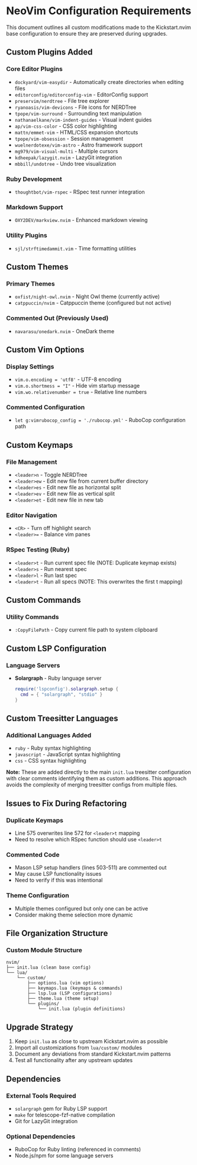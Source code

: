 # NeoVim Configuration Requirements

This document outlines all custom modifications made to the Kickstart.nvim base configuration to ensure they are preserved during upgrades.

## Custom Plugins Added

### Core Editor Plugins
- `dockyard/vim-easydir` - Automatically create directories when editing files
- `editorconfig/editorconfig-vim` - EditorConfig support
- `preservim/nerdtree` - File tree explorer
- `ryanoasis/vim-devicons` - File icons for NERDTree
- `tpope/vim-surround` - Surrounding text manipulation
- `nathanaelkane/vim-indent-guides` - Visual indent guides
- `ap/vim-css-color` - CSS color highlighting
- `mattn/emmet-vim` - HTML/CSS expansion shortcuts
- `tpope/vim-obsession` - Session management
- `wuelnerdotexe/vim-astro` - Astro framework support
- `mg979/vim-visual-multi` - Multiple cursors
- `kdheepak/lazygit.nvim` - LazyGit integration
- `mbbill/undotree` - Undo tree visualization

### Ruby Development
- `thoughtbot/vim-rspec` - RSpec test runner integration

### Markdown Support
- `OXY2DEV/markview.nvim` - Enhanced markdown viewing

### Utility Plugins
- `sjl/strftimedammit.vim` - Time formatting utilities

## Custom Themes

### Primary Themes
- `oxfist/night-owl.nvim` - Night Owl theme (currently active)
- `catppuccin/nvim` - Catppuccin theme (configured but not active)

### Commented Out (Previously Used)
- `navarasu/onedark.nvim` - OneDark theme

## Custom Vim Options

### Display Settings
- `vim.o.encoding = 'utf8'` - UTF-8 encoding
- `vim.o.shortmess = "I"` - Hide vim startup message
- `vim.wo.relativenumber = true` - Relative line numbers

### Commented Configuration
- `let g:vimrubocop_config = './rubocop.yml'` - RuboCop configuration path

## Custom Keymaps

### File Management
- `<leader>n` - Toggle NERDTree
- `<leader>ew` - Edit new file from current buffer directory
- `<leader>es` - Edit new file as horizontal split
- `<leader>ev` - Edit new file as vertical split  
- `<leader>et` - Edit new file in new tab

### Editor Navigation
- `<CR>` - Turn off highlight search
- `<leader>=` - Balance vim panes

### RSpec Testing (Ruby)
- `<leader>t` - Run current spec file (NOTE: Duplicate keymap exists)
- `<leader>s` - Run nearest spec
- `<leader>l` - Run last spec
- `<leader>t` - Run all specs (NOTE: This overwrites the first <leader>t mapping)

## Custom Commands

### Utility Commands
- `:CopyFilePath` - Copy current file path to system clipboard

## Custom LSP Configuration

### Language Servers
- **Solargraph** - Ruby language server
  ```lua
  require('lspconfig').solargraph.setup {
    cmd = { "solargraph", "stdio" }
  }
  ```

## Custom Treesitter Languages

### Additional Languages Added
- `ruby` - Ruby syntax highlighting
- `javascript` - JavaScript syntax highlighting  
- `css` - CSS syntax highlighting

**Note:** These are added directly to the main `init.lua` treesitter configuration with clear comments identifying them as custom additions. This approach avoids the complexity of merging treesitter configs from multiple files.

## Issues to Fix During Refactoring

### Duplicate Keymaps
- Line 575 overwrites line 572 for `<leader>t` mapping
- Need to resolve which RSpec function should use `<leader>t`

### Commented Code
- Mason LSP setup handlers (lines 503-511) are commented out
- May cause LSP functionality issues
- Need to verify if this was intentional

### Theme Configuration
- Multiple themes configured but only one can be active
- Consider making theme selection more dynamic

## File Organization Structure

### Custom Module Structure
```
nvim/
├── init.lua (clean base config)
└── lua/
    └── custom/
        ├── options.lua (vim options)
        ├── keymaps.lua (keymaps & commands)
        ├── lsp.lua (LSP configurations)
        ├── theme.lua (theme setup)
        └── plugins/
            └── init.lua (plugin definitions)
```

## Upgrade Strategy

1. Keep `init.lua` as close to upstream Kickstart.nvim as possible
2. Import all customizations from `lua/custom/` modules
3. Document any deviations from standard Kickstart.nvim patterns
4. Test all functionality after any upstream updates

## Dependencies

### External Tools Required
- `solargraph` gem for Ruby LSP support
- `make` for telescope-fzf-native compilation
- Git for LazyGit integration

### Optional Dependencies
- RuboCop for Ruby linting (referenced in comments)
- Node.js/npm for some language servers